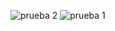 ![prueba 2](https://github.com/user-attachments/assets/afc5c2a4-fb9c-4b34-be60-3b0ab8a534e5)
![prueba 1](https://github.com/user-attachments/assets/8a87f63e-16ee-428a-86df-aae03708b9a4)
